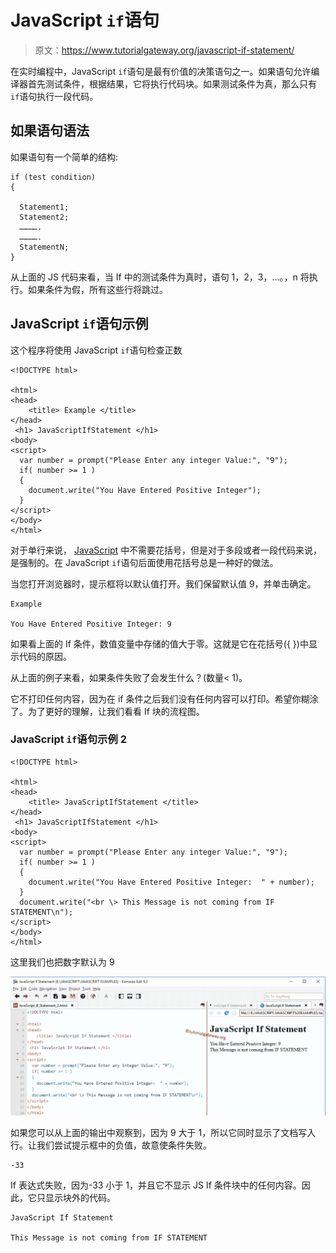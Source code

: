 # JavaScript `if`语句

> 原文：<https://www.tutorialgateway.org/javascript-if-statement/>

在实时编程中，JavaScript `if`语句是最有价值的决策语句之一。如果语句允许编译器首先测试条件，根据结果，它将执行代码块。如果测试条件为真，那么只有`if`语句执行一段代码。

## 如果语句语法

如果语句有一个简单的结构:

```
if (test condition)
{

  Statement1;
  Statement2;
  ………….
  ………….
  StatementN;
}
```

从上面的 JS 代码来看，当 If 中的测试条件为真时，语句 1，2，3，…。，n 将执行。如果条件为假，所有这些行将跳过。

## JavaScript `if`语句示例

这个程序将使用 JavaScript `if`语句检查正数

```
<!DOCTYPE html>

<html>
<head>
    <title> Example </title>
</head>
 <h1> JavaScriptIfStatement </h1>
<body>
<script>
  var number = prompt("Please Enter any integer Value:", "9");
  if( number >= 1 )
  {
    document.write("You Have Entered Positive Integer");
  }
</script>
</body>
</html>
```

对于单行来说， [JavaScript](https://www.tutorialgateway.org/javascript/) 中不需要花括号，但是对于多段或者一段代码来说，是强制的。在 JavaScript `if`语句后面使用花括号总是一种好的做法。

当您打开浏览器时，提示框将以默认值打开。我们保留默认值 9，并单击确定。

```
Example

You Have Entered Positive Integer: 9
```

如果看上面的 If 条件，数值变量中存储的值大于零。这就是它在花括号({ })中显示代码的原因。

从上面的例子来看，如果条件失败了会发生什么？(数量< 1)。

它不打印任何内容，因为在 if 条件之后我们没有任何内容可以打印。希望你糊涂了。为了更好的理解，让我们看看 If 块的流程图。

### JavaScript `if`语句示例 2

```
<!DOCTYPE html>

<html>
<head>
    <title> JavaScriptIfStatement </title>
</head>
 <h1> JavaScriptIfStatement </h1>
<body>
<script>
  var number = prompt("Please Enter any integer Value:", "9");
  if( number >= 1 )
  {
    document.write("You Have Entered Positive Integer:  " + number);
  }
  document.write("<br \> This Message is not coming from IF STATEMENT\n");
</script>
</body>
</html>
```

这里我们也把数字默认为 9

![JavaScript If Statement 3](img/e4d1a1d07d93db5d3ec241ef4f3eec10.png)

如果您可以从上面的输出中观察到，因为 9 大于 1，所以它同时显示了文档写入行。让我们尝试提示框中的负值，故意使条件失败。

```
-33
```

If 表达式失败，因为-33 小于 1，并且它不显示 JS If 条件块中的任何内容。因此，它只显示块外的代码。

```
JavaScript If Statement

This Message is not coming from IF STATEMENT
```
